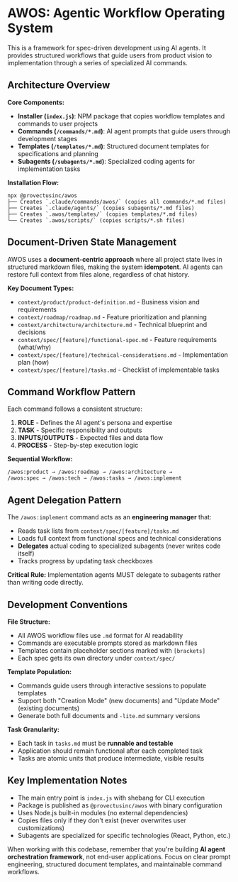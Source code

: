 # AWOS: Agentic Workflow Operating System

This is a framework for spec-driven development using AI agents. It provides structured workflows that guide users from product vision to implementation through a series of specialized AI commands.

## Architecture Overview

**Core Components:**
- **Installer (`index.js`)**: NPM package that copies workflow templates and commands to user projects
- **Commands (`/commands/*.md`)**: AI agent prompts that guide users through development stages
- **Templates (`/templates/*.md`)**: Structured document templates for specifications and planning
- **Subagents (`/subagents/*.md`)**: Specialized coding agents for implementation tasks

**Installation Flow:**
```
npx @provectusinc/awos
├── Creates `.claude/commands/awos/` (copies all commands/*.md files)
├── Creates `.claude/agents/` (copies subagents/*.md files)
├── Creates `.awos/templates/` (copies templates/*.md files)
└── Creates `.awos/scripts/` (copies scripts/*.sh files)
```

## Document-Driven State Management

AWOS uses a **document-centric approach** where all project state lives in structured markdown files, making the system **idempotent**. AI agents can restore full context from files alone, regardless of chat history.

**Key Document Types:**
- `context/product/product-definition.md` - Business vision and requirements
- `context/roadmap/roadmap.md` - Feature prioritization and planning
- `context/architecture/architecture.md` - Technical blueprint and decisions
- `context/spec/[feature]/functional-spec.md` - Feature requirements (what/why)
- `context/spec/[feature]/technical-considerations.md` - Implementation plan (how)
- `context/spec/[feature]/tasks.md` - Checklist of implementable tasks

## Command Workflow Pattern

Each command follows a consistent structure:
1. **ROLE** - Defines the AI agent's persona and expertise
2. **TASK** - Specific responsibility and outputs
3. **INPUTS/OUTPUTS** - Expected files and data flow
4. **PROCESS** - Step-by-step execution logic

**Sequential Workflow:**
```
/awos:product → /awos:roadmap → /awos:architecture →
/awos:spec → /awos:tech → /awos:tasks → /awos:implement
```

## Agent Delegation Pattern

The `/awos:implement` command acts as an **engineering manager** that:
- Reads task lists from `context/spec/[feature]/tasks.md`
- Loads full context from functional specs and technical considerations
- **Delegates** actual coding to specialized subagents (never writes code itself)
- Tracks progress by updating task checkboxes

**Critical Rule:** Implementation agents MUST delegate to subagents rather than writing code directly.

## Development Conventions

**File Structure:**
- All AWOS workflow files use `.md` format for AI readability
- Commands are executable prompts stored as markdown files
- Templates contain placeholder sections marked with `[brackets]`
- Each spec gets its own directory under `context/spec/`

**Template Population:**
- Commands guide users through interactive sessions to populate templates
- Support both "Creation Mode" (new documents) and "Update Mode" (existing documents)
- Generate both full documents and `-lite.md` summary versions

**Task Granularity:**
- Each task in `tasks.md` must be **runnable and testable**
- Application should remain functional after each completed task
- Tasks are atomic units that produce intermediate, visible results

## Key Implementation Notes

- The main entry point is `index.js` with shebang for CLI execution
- Package is published as `@provectusinc/awos` with binary configuration
- Uses Node.js built-in modules (no external dependencies)
- Copies files only if they don't exist (never overwrites user customizations)
- Subagents are specialized for specific technologies (React, Python, etc.)

When working with this codebase, remember that you're building **AI agent orchestration framework**, not end-user applications. Focus on clear prompt engineering, structured document templates, and maintainable command workflows.
